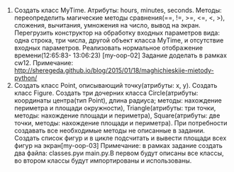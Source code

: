 1. Создать класс MyTime. Атрибуты: hours, minutes, seconds. Методы: переопределить магические методы сравнения(==, !=, >=, <=, <, >), сложения, вычитания, умножения на число, вывод на экран. Перегрузить конструктор на обработку входных параметров вида: одна строка, три числа, другой объект класса MyTime, и отсутствие входных параметров. Реализовать нормальное отображение времени(​12:65:83​- 13:06:23) [my-oop-02] ​Задание доделать в рамках cw12. Примечание: http://sheregeda.github.io/blog/2015/01/18/maghichieskiie-mietody-python/
2. Создать класс Point, описывающий точку(атрибуты: x, y). Создать класс Figure. Создать три дочерних класса Circle(атрибуты: координаты центра(тип Point), длина радиуса; методы: нахождение периметра и площади окружности), Triangle(атрибуты: три точки, методы: нахождение площади и периметра), Square(атрибуты: две точки, методы: нахождение площади и периметра). При потребности создавать все необходимые методы не описанные в задании. Создать список фигур и в цикле подсчитать и вывести площади всех фигур на экран[my-oop-03] Примечание: в рамках задание создать два файла: c​lasses.py​и ​main.py.​В первом будут описаны все классы, во втором классы будут импортированы и использованы.